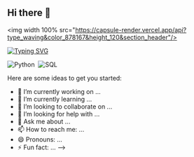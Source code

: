 ## Hi there 👋

<img width 100% src="https://capsule-render.vercel.app/api?type_waving&color_878167&height_120&section_header"/>

[![Typing SVG](https://readme-typing-svg.herokuapp.com/?color=1E90FF&size=35&center=true&vCenter=true&width=1000&lines=HELLO,+My+name+is+Edison+Bitencourt;I'm+43+years+old;I'm+from+Brazil;Data+Scientist;Be+Welcome!+:%29)](https://git.io/typing-svg)

![Python](https://img.shields.io/badge/-Python-0D1117?style_for-the-badge&logo_python&labelColor_0D1117)&nbsp;
![SQL](https://img.shields.io/badge/_SQL_0D1117?style=for-the-badge&logo=sql&labelColor=0D1117)&nbsp;

Here are some ideas to get you started:

- 🔭 I’m currently working on ...
- 🌱 I’m currently learning ...
- 👯 I’m looking to collaborate on ...
- 🤔 I’m looking for help with ...
- 💬 Ask me about ...
- 📫 How to reach me: ...
- 😄 Pronouns: ...
- ⚡ Fun fact: ...
-->
